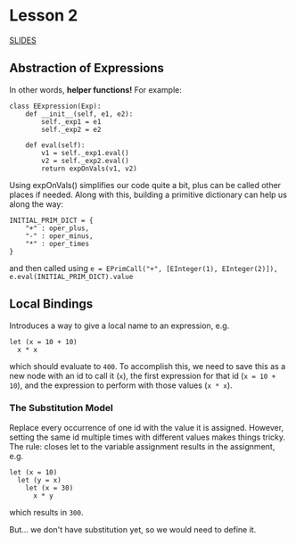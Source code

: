 # Lesson 2
[SLIDES]()

## Abstraction of Expressions
In other words, __helper functions!__ For example:
~~~
class EExpression(Exp):
    def __init__(self, e1, e2):
        self._exp1 = e1
        self._exp2 = e2

    def eval(self):
        v1 = self._exp1.eval()
        v2 = self._exp2.eval()
        return expOnVals(v1, v2)
~~~
Using expOnVals() simplifies our code quite a bit, plus can be called other places if needed. Along with this, building a primitive dictionary can help us along the way:
~~~
INITIAL_PRIM_DICT = {
    "+" : oper_plus,
    "-" : oper_minus,
    "*" : oper_times
}
~~~
and then called using `e = EPrimCall("+", [EInteger(1), EInteger(2)]), e.eval(INITIAL_PRIM_DICT).value`

## Local Bindings
Introduces a way to give a local name to an expression, e.g.
~~~
let (x = 10 + 10)
  x * x
~~~
which should evaluate to `400`. To accomplish this, we need to save this as a new node with an id to call it (`x`), the first expression for that id (`x = 10 + 10`), and the expression to perform with those values (`x * x`).

### The Substitution Model
Replace every occurrence of one id with the value it is assigned. However, setting the same id multiple times with different values makes things tricky. The rule: closes let to the variable assignment results in the assignment, e.g.
~~~
let (x = 10)
  let (y = x)
    let (x = 30)
      x * y
~~~
which results in `300`.

But... we don't have substitution yet, so we would need to define it.

